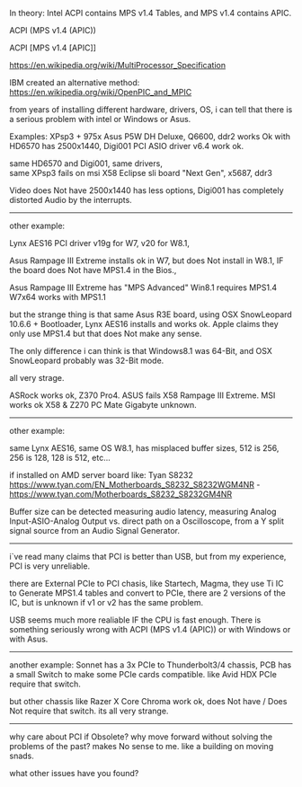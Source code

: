 In theory:
Intel ACPI contains MPS v1.4 Tables, and MPS v1.4 contains APIC.

ACPI (MPS v1.4 (APIC))

ACPI [MPS v1.4 [APIC]]

https://en.wikipedia.org/wiki/MultiProcessor_Specification

IBM created an alternative method:
https://en.wikipedia.org/wiki/OpenPIC_and_MPIC

from years of installing different hardware, drivers, OS,
i can tell that there is a serious problem with intel or Windows or Asus.

Examples:
XPsp3 + 975x Asus P5W DH Deluxe, Q6600, ddr2
works Ok with HD6570 has 2500x1440, 
Digi001 PCI ASIO driver v6.4 work ok.

same HD6570 and Digi001, 
same drivers,  
same XPsp3 fails on msi X58 Eclipse sli board "Next Gen", x5687, ddr3

Video does Not have 2500x1440 has less options,
Digi001 has completely distorted Audio by the interrupts.

------

other example:

Lynx AES16 PCI driver v19g for W7, v20 for W8.1,

Asus Rampage III Extreme installs ok in W7,
but does Not install in W8.1, IF the board does Not have MPS1.4 in the Bios.,

Asus Rampage III Extreme has "MPS Advanced"
Win8.1 requires MPS1.4
W7x64 works with MPS1.1

but the strange thing is that same Asus R3E board, 
using OSX SnowLeopard 10.6.6 + Bootloader,
Lynx AES16 installs and works ok.
Apple claims they only use MPS1.4
but that does Not make any sense.

The only difference i can think is that Windows8.1 was 64-Bit,
and OSX SnowLeopard probably was 32-Bit mode.

all very strage.

ASRock works ok, Z370 Pro4. 
ASUS fails X58 Rampage III Extreme.
MSI works ok X58 & Z270 PC Mate
Gigabyte unknown.

--------

other example:

same Lynx AES16, same OS W8.1,
has misplaced buffer sizes,
512 is 256, 256 is 128, 128 is 512, etc...

if installed on AMD server board like:
Tyan S8232 https://www.tyan.com/EN_Motherboards_S8232_S8232WGM4NR - https://www.tyan.com/Motherboards_S8232_S8232GM4NR

Buffer size can be detected measuring audio latency, measuring Analog Input-ASIO-Analog Output vs. direct path on a Oscilloscope,
from a Y split signal source from an Audio Signal Generator.

------

i`ve read many claims that PCI is better than USB,
but from my experience, PCI is very unreliable.

there are External PCIe to PCI chasis, like Startech, Magma,
they use Ti IC to Generate MPS1.4 tables and convert to PCIe,
there are 2 versions of the IC,
but is unknown if v1 or v2 has the same problem.

USB seems much more realiable IF the CPU is fast enough.
There is something seriously wrong with ACPI (MPS v1.4 (APIC))
or with Windows or with Asus.

------

another example:
Sonnet has a 3x PCIe to Thunderbolt3/4 chassis,
PCB has a small Switch to make some PCIe cards compatible.
like Avid HDX PCIe require that switch.

but other chassis like Razer X Core Chroma work ok, does Not have / Does Not require that switch.
its all very strange.

--------

why care about PCI if Obsolete?
why move forward without solving the problems of the past? makes No sense to me.
like a building on moving snads.

what other issues have you found?

